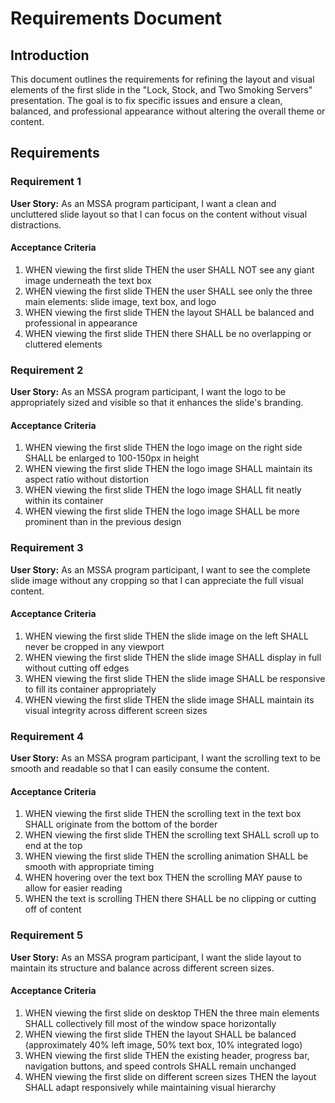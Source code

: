 # Requirements Document

## Introduction

This document outlines the requirements for refining the layout and visual elements of the first slide in the "Lock, Stock, and Two Smoking Servers" presentation. The goal is to fix specific issues and ensure a clean, balanced, and professional appearance without altering the overall theme or content.

## Requirements

### Requirement 1

**User Story:** As an MSSA program participant, I want a clean and uncluttered slide layout so that I can focus on the content without visual distractions.

#### Acceptance Criteria
1. WHEN viewing the first slide THEN the user SHALL NOT see any giant image underneath the text box
2. WHEN viewing the first slide THEN the user SHALL see only the three main elements: slide image, text box, and logo
3. WHEN viewing the first slide THEN the layout SHALL be balanced and professional in appearance
4. WHEN viewing the first slide THEN there SHALL be no overlapping or cluttered elements

### Requirement 2

**User Story:** As an MSSA program participant, I want the logo to be appropriately sized and visible so that it enhances the slide's branding.

#### Acceptance Criteria
1. WHEN viewing the first slide THEN the logo image on the right side SHALL be enlarged to 100-150px in height
2. WHEN viewing the first slide THEN the logo image SHALL maintain its aspect ratio without distortion
3. WHEN viewing the first slide THEN the logo image SHALL fit neatly within its container
4. WHEN viewing the first slide THEN the logo image SHALL be more prominent than in the previous design

### Requirement 3

**User Story:** As an MSSA program participant, I want to see the complete slide image without any cropping so that I can appreciate the full visual content.

#### Acceptance Criteria
1. WHEN viewing the first slide THEN the slide image on the left SHALL never be cropped in any viewport
2. WHEN viewing the first slide THEN the slide image SHALL display in full without cutting off edges
3. WHEN viewing the first slide THEN the slide image SHALL be responsive to fill its container appropriately
4. WHEN viewing the first slide THEN the slide image SHALL maintain its visual integrity across different screen sizes

### Requirement 4

**User Story:** As an MSSA program participant, I want the scrolling text to be smooth and readable so that I can easily consume the content.

#### Acceptance Criteria
1. WHEN viewing the first slide THEN the scrolling text in the text box SHALL originate from the bottom of the border
2. WHEN viewing the first slide THEN the scrolling text SHALL scroll up to end at the top
3. WHEN viewing the first slide THEN the scrolling animation SHALL be smooth with appropriate timing
4. WHEN hovering over the text box THEN the scrolling MAY pause to allow for easier reading
5. WHEN the text is scrolling THEN there SHALL be no clipping or cutting off of content

### Requirement 5

**User Story:** As an MSSA program participant, I want the slide layout to maintain its structure and balance across different screen sizes.

#### Acceptance Criteria
1. WHEN viewing the first slide on desktop THEN the three main elements SHALL collectively fill most of the window space horizontally
2. WHEN viewing the first slide THEN the layout SHALL be balanced (approximately 40% left image, 50% text box, 10% integrated logo)
3. WHEN viewing the first slide THEN the existing header, progress bar, navigation buttons, and speed controls SHALL remain unchanged
4. WHEN viewing the first slide on different screen sizes THEN the layout SHALL adapt responsively while maintaining visual hierarchy